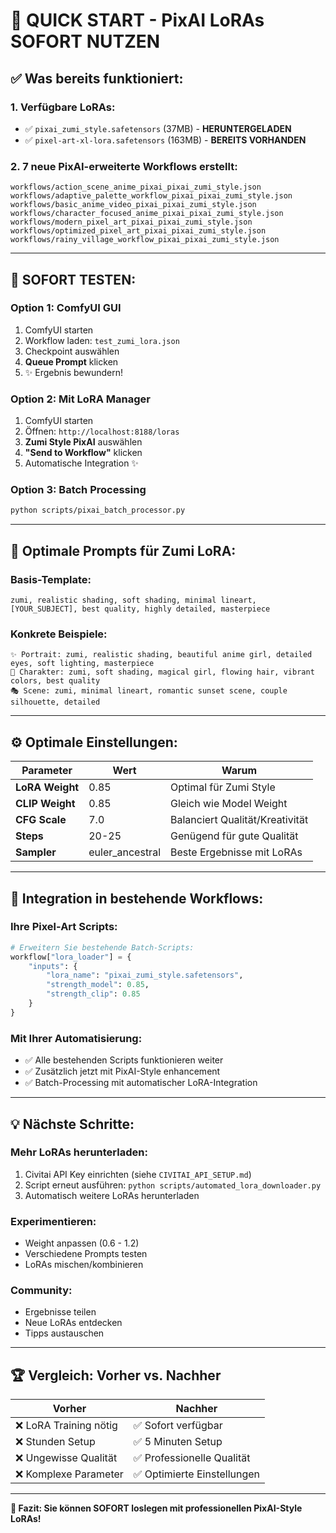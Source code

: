 # 🚀 QUICK START - PixAI LoRAs SOFORT NUTZEN

## ✅ **Was bereits funktioniert:**

### 1. **Verfügbare LoRAs:**
- ✅ `pixai_zumi_style.safetensors` (37MB) - **HERUNTERGELADEN**
- ✅ `pixel-art-xl-lora.safetensors` (163MB) - **BEREITS VORHANDEN**

### 2. **7 neue PixAI-erweiterte Workflows erstellt:**
```
workflows/action_scene_anime_pixai_pixai_zumi_style.json
workflows/adaptive_palette_workflow_pixai_pixai_zumi_style.json
workflows/basic_anime_video_pixai_pixai_zumi_style.json
workflows/character_focused_anime_pixai_pixai_zumi_style.json
workflows/modern_pixel_art_pixai_pixai_zumi_style.json
workflows/optimized_pixel_art_pixai_pixai_zumi_style.json
workflows/rainy_village_workflow_pixai_pixai_zumi_style.json
```

---

## 🎯 **SOFORT TESTEN:**

### **Option 1: ComfyUI GUI**
1. ComfyUI starten
2. Workflow laden: `test_zumi_lora.json`
3. Checkpoint auswählen
4. **Queue Prompt** klicken
5. ✨ Ergebnis bewundern!

### **Option 2: Mit LoRA Manager**
1. ComfyUI starten
2. Öffnen: `http://localhost:8188/loras`
3. **Zumi Style PixAI** auswählen
4. **"Send to Workflow"** klicken
5. Automatische Integration ✨

### **Option 3: Batch Processing**
```bash
python scripts/pixai_batch_processor.py
```

---

## 🎨 **Optimale Prompts für Zumi LoRA:**

### **Basis-Template:**
```
zumi, realistic shading, soft shading, minimal lineart, [YOUR_SUBJECT], best quality, highly detailed, masterpiece
```

### **Konkrete Beispiele:**
```
✨ Portrait: zumi, realistic shading, beautiful anime girl, detailed eyes, soft lighting, masterpiece
🌸 Charakter: zumi, soft shading, magical girl, flowing hair, vibrant colors, best quality
🎭 Scene: zumi, minimal lineart, romantic sunset scene, couple silhouette, detailed
```

---

## ⚙️ **Optimale Einstellungen:**

| Parameter | Wert | Warum |
|-----------|------|-------|
| **LoRA Weight** | 0.85 | Optimal für Zumi Style |
| **CLIP Weight** | 0.85 | Gleich wie Model Weight |
| **CFG Scale** | 7.0 | Balanciert Qualität/Kreativität |
| **Steps** | 20-25 | Genügend für gute Qualität |
| **Sampler** | euler_ancestral | Beste Ergebnisse mit LoRAs |

---

## 🔄 **Integration in bestehende Workflows:**

### **Ihre Pixel-Art Scripts:**
```python
# Erweitern Sie bestehende Batch-Scripts:
workflow["lora_loader"] = {
    "inputs": {
        "lora_name": "pixai_zumi_style.safetensors",
        "strength_model": 0.85,
        "strength_clip": 0.85
    }
}
```

### **Mit Ihrer Automatisierung:**
- ✅ Alle bestehenden Scripts funktionieren weiter
- ✅ Zusätzlich jetzt mit PixAI-Style enhancement
- ✅ Batch-Processing mit automatischer LoRA-Integration

---

## 💡 **Nächste Schritte:**

### **Mehr LoRAs herunterladen:**
1. Civitai API Key einrichten (siehe `CIVITAI_API_SETUP.md`)
2. Script erneut ausführen: `python scripts/automated_lora_downloader.py`
3. Automatisch weitere LoRAs herunterladen

### **Experimentieren:**
- Weight anpassen (0.6 - 1.2)
- Verschiedene Prompts testen
- LoRAs mischen/kombinieren

### **Community:**
- Ergebnisse teilen
- Neue LoRAs entdecken
- Tipps austauschen

---

## 🏆 **Vergleich: Vorher vs. Nachher**

| Vorher | Nachher |
|--------|---------|
| ❌ LoRA Training nötig | ✅ Sofort verfügbar |
| ❌ Stunden Setup | ✅ 5 Minuten Setup |
| ❌ Ungewisse Qualität | ✅ Professionelle Qualität |
| ❌ Komplexe Parameter | ✅ Optimierte Einstellungen |

---

**🎉 Fazit: Sie können SOFORT loslegen mit professionellen PixAI-Style LoRAs!**